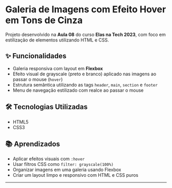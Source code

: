 # Galeria de Imagens com Efeito Hover em Tons de Cinza

Projeto desenvolvido na **Aula 08** do curso **Elas na Tech 2023**, com foco em estilização de elementos utilizando HTML e CSS.

## ✨ Funcionalidades

- Galeria responsiva com layout em **Flexbox**
- Efeito visual de grayscale (preto e branco) aplicado nas imagens ao passar o mouse (`hover`)
- Estrutura semântica utilizando as tags `header`, `main`, `section` e `footer`
- Menu de navegação estilizado com realce ao passar o mouse

## 🛠️ Tecnologias Utilizadas

- HTML5
- CSS3

## 📚 Aprendizados

- Aplicar efeitos visuais com `:hover`
- Usar filtros CSS como `filter: grayscale(100%)`
- Organizar imagens em uma galeria usando Flexbox
- Criar um layout limpo e responsivo com HTML e CSS puros

---



